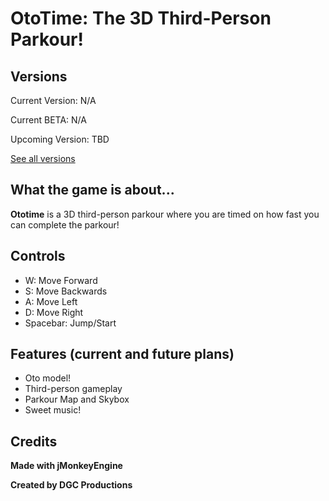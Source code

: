 # **OtoTime: The 3D Third-Person Parkour!**

## **Versions**
Current Version: N/A

Current BETA: N/A

Upcoming Version: TBD

[See all versions](https://github.com/DGCProductions/ototime/releases)

## **What the game is about...**

**Ototime** is a 3D third-person parkour where you are timed on how fast you can complete the parkour!

## **Controls**

- W: Move Forward
- S: Move Backwards
- A: Move Left
- D: Move Right
- Spacebar: Jump/Start 


## **Features (current and future plans)**
- Oto model!
- Third-person gameplay
- Parkour Map and Skybox
- Sweet music!

 
 ## **Credits**

 **Made with jMonkeyEngine**
 
 **Created by DGC Productions** 
